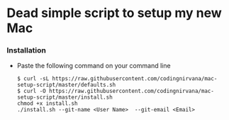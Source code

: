 # Dead simple script to setup my new Mac

### Installation
- Paste the following command on your command line

    ```shell
    $ curl -sL https://raw.githubusercontent.com/codingnirvana/mac-setup-script/master/defaults.sh
    $ curl -O https://raw.githubusercontent.com/codingnirvana/mac-setup-script/master/install.sh 
    chmod +x install.sh
    ./install.sh --git-name <User Name>  --git-email <Email>
   ```